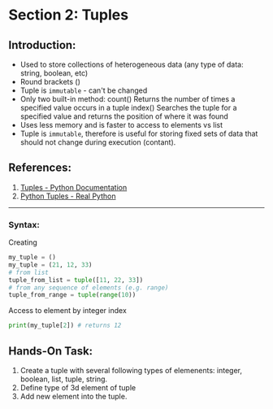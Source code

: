 # Section 2: Tuples

## Introduction:
* Used to store collections of heterogeneous data (any type of data: string, boolean, etc)
* Round brackets ()
* Tuple is `immutable` - can't be changed
* Only two built-in method:
    count()	Returns the number of times a specified value occurs in a tuple
    index() Searches the tuple for a specified value and returns the position of where it was found
* Uses less memory and is faster to access to elements vs list
* Tuple is `immutable`, therefore is useful for storing fixed sets of data that should not change during execution (contant).



## References:

1. [Tuples - Python Documentation](https://docs.python.org/3/tutorial/introduction.html#tup)
2. [Python Tuples - Real Python](https://realpython.com/python-tuples/)

---


### Syntax:

Creating
```python
my_tuple = ()
my_tuple = (21, 12, 33)
# from list
tuple_from_list = tuple([11, 22, 33])
# from any sequence of elements (e.g. range)
tuple_from_range = tuple(range(10))
```

Access to element by integer index

```python
print(my_tuple[2]) # returns 12
```


## Hands-On Task:

1. Create a tuple with several following types of elemenents: integer, boolean, list, tuple, string.
2. Define type of 3d element of tuple
3. Add new element into the tuple.
